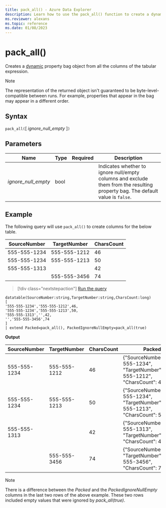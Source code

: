 ```yaml
---
title: pack_all() - Azure Data Explorer
description: Learn how to use the pack_all() function to create a dynamic object from all the columns of the tabular expression.
ms.reviewer: alexans
ms.topic: reference
ms.date: 01/08/2023
---
```

# pack_all()

Creates a [dynamic](scalar-data-types/dynamic.md) property bag object from all the columns of the tabular expression.

> [!NOTE]
> The representation of the returned object isn't guaranteed to be byte-level-compatible between runs. For example, properties that appear in the bag may appear in a different order.

## Syntax

`pack_all(`[ *ignore_null_empty* ]`)`

## Parameters

| Name | Type | Required | Description |
|--|--|--|--|
| *ignore_null_empty* | bool | | Indicates whether to ignore null/empty columns and exclude them from the resulting property bag. The default value is `false`.|

## Example

The following query will use `pack_all()` to create columns for the below table.

|SourceNumber |TargetNumber| CharsCount
|---|---|---
|555-555-1234 |555-555-1212 | 46
|555-555-1234 |555-555-1213 | 50
|555-555-1313 | | 42
| |555-555-3456 | 74

> [!div class="nextstepaction"]
> <a href="https://dataexplorer.azure.com/clusters/help/databases/Samples?query=H4sIAAAAAAAAA32PsQrCMBCG9zxFtrRwgm2SCgWn4uAigm4ikrZHFNOkpCko+PCmIFgXOY6f+/j+4VoV4tQGk4MbfYO7savRl0PwN6vhqLzG8Muqq/JD5UYbSuOsTsmJMCnlYtos54LB7MxyBqKAfwZnIJdzg0+IxV4OlLCZzIUsGKwEJWfyovgIaFu6V80d23Uf46KMSVL4oK22zsd/jNl0fXh+jeBHTN/V81O7+AAAAA==" target="_blank">Run the query</a>

```kusto
datatable(SourceNumber:string,TargetNumber:string,CharsCount:long)
[
'555-555-1234','555-555-1212',46,
'555-555-1234','555-555-1213',50,
'555-555-1313','',42, 
'','555-555-3456',74 
]
| extend Packed=pack_all(), PackedIgnoreNullEmpty=pack_all(true)
```

**Output**

|SourceNumber |TargetNumber | CharsCount | Packed |PackedIgnoreNullEmpty
|---|---|---|---|---
|555-555-1234 |555-555-1212 | 46 |{"SourceNumber":"555-555-1234", "TargetNumber":"555-555-1212", "CharsCount": 46} | {"SourceNumber":"555-555-1234", "TargetNumber":"555-555-1212", "CharsCount": 46}
|555-555-1234 |555-555-1213 | 50 |{"SourceNumber":"555-555-1234", "TargetNumber":"555-555-1213", "CharsCount": 50} | {"SourceNumber":"555-555-1234", "TargetNumber":"555-555-1213", "CharsCount": 50}
|555-555-1313 | | 42 | {"SourceNumber":"555-555-1313", "TargetNumber":"", "CharsCount": 42} | {"SourceNumber":"555-555-1313", "CharsCount": 42}
| |555-555-3456 | 74 | {"SourceNumber":"", "TargetNumber":"555-555-3456", "CharsCount": 74} | {"TargetNumber":"555-555-3456", "CharsCount": 74}

> [!NOTE]
> There is a difference between the *Packed* and the *PackedIgnoreNullEmpty* columns in the last two rows of the above example. These two rows included empty values that were ignored by *pack_all(true)*.
